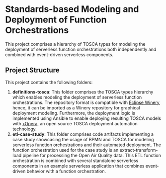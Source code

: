 # Standards-based Modeling and Deployment of Function Orchestrations 
This project comprises a hierarchy of TOSCA types for modeling the deployment of serverless function orchestrations both independently and combined with event-driven serverless components.

## Project Structure
This project contains the following folders:
1. **definitions-tosca**:
This folder comprises the TOSCA types hierarchy which enables modeling the deployment of serverless function orchestrations.
The repository format is compatible with [Eclipse Winery](https://github.com/eclipse/winery), hence, it can be imported as a Winery repository for graphical deployment modeling.
Furthermore, the deployment logic is implemented using Ansible to enable deploying resulting TOSCA models with [xOpera](https://github.com/xlab-si/xopera-opera), an open source TOSCA deployment automation technology.
2. **etl-case-study**:
This folder comprises code artifacts implementing a case study showcasing the usage of BPMN and TOSCA for modeling serverless function orchestrations and their automated deployment.
The function orchestration used for the case study is an extract-transform-load pipeline for processing the Open Air Quality data.
This ETL function orchestration is combined with several standalone serverless components in an example serverless application that combines event-driven behavior with a function orchestration.